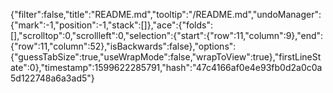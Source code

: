 {"filter":false,"title":"README.md","tooltip":"/README.md","undoManager":{"mark":-1,"position":-1,"stack":[]},"ace":{"folds":[],"scrolltop":0,"scrollleft":0,"selection":{"start":{"row":11,"column":9},"end":{"row":11,"column":52},"isBackwards":false},"options":{"guessTabSize":true,"useWrapMode":false,"wrapToView":true},"firstLineState":0},"timestamp":1599622285791,"hash":"47c4166af0e4e93fb0d2a0c0a5d122748a6a3ad5"}